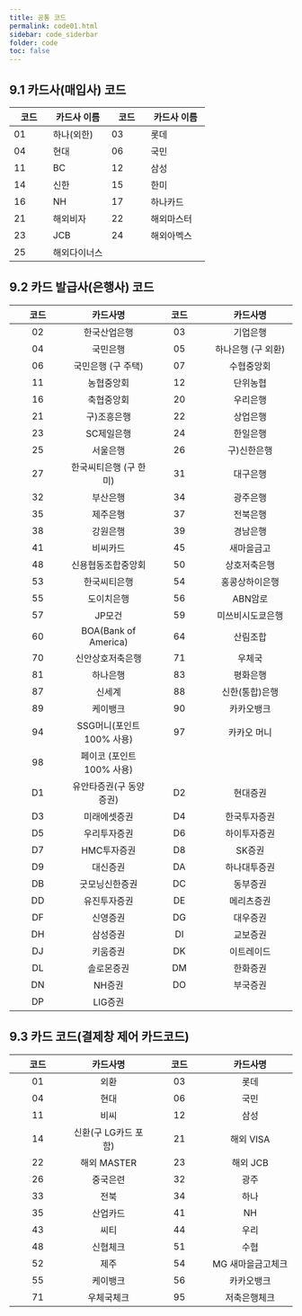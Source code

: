 ```yaml
---
title: 공통 코드
permalink: code01.html
sidebar: code_siderbar
folder: code
toc: false
---
```


## 9.1 카드사(매입사) 코드

<table style="width: 100%">
<colgroup>
    <col style="width: 20%;">
    <col style="width: 30%;">
    <col style="width: 20%;">
    <col style="width: 30%;">
</colgroup>
  <thead>
    <tr>
      <th>코드</th>
      <th>카드사 이름</th>
      <th>코드</th>
      <th>카드사 이름</th>
    </tr>
  </thead>
  <tbody>
    <tr>
      <td>01</td>
      <td>하나(외한)</td>
      <td>03</td>
      <td>롯데</td>
    </tr>
    <tr>
      <td>04</td>
      <td>현대</td>
      <td>06</td>
      <td>국민</td>
    </tr>
    <tr>
      <td>11</td>
      <td>BC</td>
      <td>12</td>
      <td>삼성</td>
    </tr>
    <tr>
      <td>14</td>
      <td>신한</td>
      <td>15</td>
      <td>한미</td>
    </tr>
    <tr>
      <td>16</td>
      <td>NH</td>
      <td>17</td>
      <td>하나카드</td>
    </tr>
    <tr>
      <td>21</td>
      <td>해외비자</td>
      <td>22</td>
      <td>해외마스터</td>
    </tr>
    <tr>
      <td>23</td>
      <td>JCB</td>
      <td>24</td>
      <td>해외아멕스</td>
    </tr>
    <tr>
      <td>25</td>
      <td>해외다이너스</td>
      <td> </td>
      <td> </td>
    </tr>
  </tbody>
</table>

## 9.2 카드 발급사(은행사) 코드

<table style="width: 100%;">
<colgroup>
    <col style="width: 20%;">
    <col style="width: 30%;">
    <col style="width: 20%;">
    <col style="width: 30%;">
</colgroup>
  <thead>
    <tr>
      <th style="text-align: center">코드</th>
      <th style="text-align: center">카드사명</th>
      <th style="text-align: center">코드</th>
      <th style="text-align: center">카드사명</th>
    </tr>
  </thead>
  <tbody>
    <tr>
      <td style="text-align: center">02</td>
      <td style="text-align: center">한국산업은행</td>
      <td style="text-align: center">03</td>
      <td style="text-align: center">기업은행</td>
    </tr>
    <tr>
      <td style="text-align: center">04</td>
      <td style="text-align: center">국민은행</td>
      <td style="text-align: center">05</td>
      <td style="text-align: center">하나은행 (구 외환)</td>
    </tr>
    <tr>
      <td style="text-align: center">06</td>
      <td style="text-align: center">국민은행 (구 주택)</td>
      <td style="text-align: center">07</td>
      <td style="text-align: center">수협중앙회</td>
    </tr>
    <tr>
      <td style="text-align: center">11</td>
      <td style="text-align: center">농협중앙회</td>
      <td style="text-align: center">12</td>
      <td style="text-align: center">단위농협</td>
    </tr>
    <tr>
      <td style="text-align: center">16</td>
      <td style="text-align: center">축협중앙회</td>
      <td style="text-align: center">20</td>
      <td style="text-align: center">우리은행</td>
    </tr>
    <tr>
      <td style="text-align: center">21</td>
      <td style="text-align: center">구)조흥은행</td>
      <td style="text-align: center">22</td>
      <td style="text-align: center">상업은행</td>
    </tr>
    <tr>
      <td style="text-align: center">23</td>
      <td style="text-align: center">SC제일은행</td>
      <td style="text-align: center">24</td>
      <td style="text-align: center">한일은행</td>
    </tr>
    <tr>
      <td style="text-align: center">25</td>
      <td style="text-align: center">서울은행</td>
      <td style="text-align: center">26</td>
      <td style="text-align: center">구)신한은행</td>
    </tr>
    <tr>
      <td style="text-align: center">27</td>
      <td style="text-align: center">한국씨티은행 (구 한미)</td>
      <td style="text-align: center">31</td>
      <td style="text-align: center">대구은행</td>
    </tr>
    <tr>
      <td style="text-align: center">32</td>
      <td style="text-align: center">부산은행</td>
      <td style="text-align: center">34</td>
      <td style="text-align: center">광주은행</td>
    </tr>
    <tr>
      <td style="text-align: center">35</td>
      <td style="text-align: center">제주은행</td>
      <td style="text-align: center">37</td>
      <td style="text-align: center">전북은행</td>
    </tr>
    <tr>
      <td style="text-align: center">38</td>
      <td style="text-align: center">강원은행</td>
      <td style="text-align: center">39</td>
      <td style="text-align: center">경남은행</td>
    </tr>
    <tr>
      <td style="text-align: center">41</td>
      <td style="text-align: center">비씨카드</td>
      <td style="text-align: center">45</td>
      <td style="text-align: center">새마을금고</td>
    </tr>
    <tr>
      <td style="text-align: center">48</td>
      <td style="text-align: center">신용협동조합중앙회</td>
      <td style="text-align: center">50</td>
      <td style="text-align: center">상호저축은행</td>
    </tr>
    <tr>
      <td style="text-align: center">53</td>
      <td style="text-align: center">한국씨티은행</td>
      <td style="text-align: center">54</td>
      <td style="text-align: center">홍콩상하이은행</td>
    </tr>
    <tr>
      <td style="text-align: center">55</td>
      <td style="text-align: center">도이치은행</td>
      <td style="text-align: center">56</td>
      <td style="text-align: center">ABN암로</td>
    </tr>
    <tr>
      <td style="text-align: center">57</td>
      <td style="text-align: center">JP모건</td>
      <td style="text-align: center">59</td>
      <td style="text-align: center">미쓰비시도쿄은행</td>
    </tr>
    <tr>
      <td style="text-align: center">60</td>
      <td style="text-align: center">BOA(Bank of America)</td>
      <td style="text-align: center">64</td>
      <td style="text-align: center">산림조합</td>
    </tr>
    <tr>
      <td style="text-align: center">70</td>
      <td style="text-align: center">신안상호저축은행</td>
      <td style="text-align: center">71</td>
      <td style="text-align: center">우체국</td>
    </tr>
    <tr>
      <td style="text-align: center">81</td>
      <td style="text-align: center">하나은행</td>
      <td style="text-align: center">83</td>
      <td style="text-align: center">평화은행</td>
    </tr>
    <tr>
      <td style="text-align: center">87</td>
      <td style="text-align: center">신세계</td>
      <td style="text-align: center">88</td>
      <td style="text-align: center">신한(통합)은행</td>
    </tr>
    <tr>
      <td style="text-align: center">89</td>
      <td style="text-align: center">케이뱅크</td>
      <td style="text-align: center">90</td>
      <td style="text-align: center">카카오뱅크</td>
    </tr>
    <tr>
      <td style="text-align: center">94</td>
      <td style="text-align: center">SSG머니(포인트 100% 사용)</td>
      <td style="text-align: center">97</td>
      <td style="text-align: center">카카오 머니</td>
    </tr>
    <tr>
      <td style="text-align: center">98</td>
      <td style="text-align: center">페이코 (포인트 100% 사용)</td>
      <td style="text-align: center"> </td>
      <td style="text-align: center"> </td>
    </tr>
    <tr>
      <td style="text-align: center">D1</td>
      <td style="text-align: center">유안타증권(구 동양증권)</td>
      <td style="text-align: center">D2</td>
      <td style="text-align: center">현대증권</td>
    </tr>
    <tr>
      <td style="text-align: center">D3</td>
      <td style="text-align: center">미래에셋증권</td>
      <td style="text-align: center">D4</td>
      <td style="text-align: center">한국투자증권</td>
    </tr>
    <tr>
      <td style="text-align: center">D5</td>
      <td style="text-align: center">우리투자증권</td>
      <td style="text-align: center">D6</td>
      <td style="text-align: center">하이투자증권</td>
    </tr>
    <tr>
      <td style="text-align: center">D7</td>
      <td style="text-align: center">HMC투자증권</td>
      <td style="text-align: center">D8</td>
      <td style="text-align: center">SK증권</td>
    </tr>
    <tr>
      <td style="text-align: center">D9</td>
      <td style="text-align: center">대신증권</td>
      <td style="text-align: center">DA</td>
      <td style="text-align: center">하나대투증권</td>
    </tr>
    <tr>
      <td style="text-align: center">DB</td>
      <td style="text-align: center">굿모닝신한증권</td>
      <td style="text-align: center">DC</td>
      <td style="text-align: center">동부증권</td>
    </tr>
    <tr>
      <td style="text-align: center">DD</td>
      <td style="text-align: center">유진투자증권</td>
      <td style="text-align: center">DE</td>
      <td style="text-align: center">메리츠증권</td>
    </tr>
    <tr>
      <td style="text-align: center">DF</td>
      <td style="text-align: center">신영증권</td>
      <td style="text-align: center">DG</td>
      <td style="text-align: center">대우증권</td>
    </tr>
    <tr>
      <td style="text-align: center">DH</td>
      <td style="text-align: center">삼성증권</td>
      <td style="text-align: center">DI</td>
      <td style="text-align: center">교보증권</td>
    </tr>
    <tr>
      <td style="text-align: center">DJ</td>
      <td style="text-align: center">키움증권</td>
      <td style="text-align: center">DK</td>
      <td style="text-align: center">이트레이드</td>
    </tr>
    <tr>
      <td style="text-align: center">DL</td>
      <td style="text-align: center">솔로몬증권</td>
      <td style="text-align: center">DM</td>
      <td style="text-align: center">한화증권</td>
    </tr>
    <tr>
      <td style="text-align: center">DN</td>
      <td style="text-align: center">NH증권</td>
      <td style="text-align: center">DO</td>
      <td style="text-align: center">부국증권</td>
    </tr>
    <tr>
      <td style="text-align: center">DP</td>
      <td style="text-align: center">LIG증권</td>
      <td style="text-align: center"> </td>
      <td style="text-align: center"> </td>
    </tr>
  </tbody>
</table>

## 9.3 카드 코드(결제창 제어 카드코드)

<table style="width: 100%;">
<colgroup>
    <col style="width: 20%;">
    <col style="width: 30%;">
    <col style="width: 20%;">
    <col style="width: 30%;">
</colgroup>
  <thead>
    <tr>
      <th style="text-align: center">코드</th>
      <th style="text-align: center">카드사명</th>
      <th style="text-align: center">코드</th>
      <th style="text-align: center">카드사명</th>
    </tr>
  </thead>
  <tbody>
    <tr>
      <td style="text-align: center">01</td>
      <td style="text-align: center">외환</td>
      <td style="text-align: center">03</td>
      <td style="text-align: center">롯데</td>
    </tr>
    <tr>
      <td style="text-align: center">04</td>
      <td style="text-align: center">현대</td>
      <td style="text-align: center">06</td>
      <td style="text-align: center">국민</td>
    </tr>
    <tr>
      <td style="text-align: center">11</td>
      <td style="text-align: center">비씨</td>
      <td style="text-align: center">12</td>
      <td style="text-align: center">삼성</td>
    </tr>
    <tr>
      <td style="text-align: center">14</td>
      <td style="text-align: center">신환(구 LG카드 포함)</td>
      <td style="text-align: center">21</td>
      <td style="text-align: center">해외 VISA</td>
    </tr>
    <tr>
      <td style="text-align: center">22</td>
      <td style="text-align: center">해외 MASTER</td>
      <td style="text-align: center">23</td>
      <td style="text-align: center">해외 JCB</td>
    </tr>
    <tr>
      <td style="text-align: center">26</td>
      <td style="text-align: center">중국은련</td>
      <td style="text-align: center">32</td>
      <td style="text-align: center">광주</td>
    </tr>
    <tr>
      <td style="text-align: center">33</td>
      <td style="text-align: center">전북</td>
      <td style="text-align: center">34</td>
      <td style="text-align: center">하나</td>
    </tr>
    <tr>
      <td style="text-align: center">35</td>
      <td style="text-align: center">산업카드</td>
      <td style="text-align: center">41</td>
      <td style="text-align: center">NH</td>
    </tr>
    <tr>
      <td style="text-align: center">43</td>
      <td style="text-align: center">씨티</td>
      <td style="text-align: center">44</td>
      <td style="text-align: center">우리</td>
    </tr>
    <tr>
      <td style="text-align: center">48</td>
      <td style="text-align: center">신협체크</td>
      <td style="text-align: center">51</td>
      <td style="text-align: center">수협</td>
    </tr>
    <tr>
      <td style="text-align: center">52</td>
      <td style="text-align: center">제주</td>
      <td style="text-align: center">54</td>
      <td style="text-align: center">MG 새마을금고체크</td>
    </tr>
    <tr>
      <td style="text-align: center">55</td>
      <td style="text-align: center">케이뱅크</td>
      <td style="text-align: center">56</td>
      <td style="text-align: center">카카오뱅크</td>
    </tr>
    <tr>
      <td style="text-align: center">71</td>
      <td style="text-align: center">우체국체크</td>
      <td style="text-align: center">95</td>
      <td style="text-align: center">저축은행체크</td>
    </tr>
  </tbody>
</table>